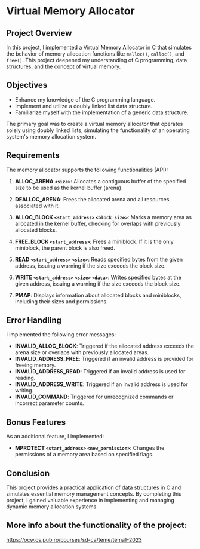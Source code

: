 # Virtual Memory Allocator

## Project Overview
In this project, I implemented a Virtual Memory Allocator in C that simulates the behavior of memory allocation functions like `malloc()`, `calloc()`, and `free()`. This project deepened my understanding of C programming, data structures, and the concept of virtual memory.

## Objectives
- Enhance my knowledge of the C programming language.
- Implement and utilize a doubly linked list data structure.
- Familiarize myself with the implementation of a generic data structure.

The primary goal was to create a virtual memory allocator that operates solely using doubly linked lists, simulating the functionality of an operating system's memory allocation system.

## Requirements
The memory allocator supports the following functionalities (API):

1. **ALLOC_ARENA `<size>`**: Allocates a contiguous buffer of the specified size to be used as the kernel buffer (arena).
  
2. **DEALLOC_ARENA**: Frees the allocated arena and all resources associated with it.
  
3. **ALLOC_BLOCK `<start_address>` `<block_size>`**: Marks a memory area as allocated in the kernel buffer, checking for overlaps with previously allocated blocks.
  
4. **FREE_BLOCK `<start_address>`**: Frees a miniblock. If it is the only miniblock, the parent block is also freed.
  
5. **READ `<start_address>` `<size>`**: Reads specified bytes from the given address, issuing a warning if the size exceeds the block size.
  
6. **WRITE `<start_address>` `<size>` `<data>`**: Writes specified bytes at the given address, issuing a warning if the size exceeds the block size.
  
7. **PMAP**: Displays information about allocated blocks and miniblocks, including their sizes and permissions.

## Error Handling
I implemented the following error messages:

- **INVALID_ALLOC_BLOCK**: Triggered if the allocated address exceeds the arena size or overlaps with previously allocated areas.
- **INVALID_ADDRESS_FREE**: Triggered if an invalid address is provided for freeing memory.
- **INVALID_ADDRESS_READ**: Triggered if an invalid address is used for reading.
- **INVALID_ADDRESS_WRITE**: Triggered if an invalid address is used for writing.
- **INVALID_COMMAND**: Triggered for unrecognized commands or incorrect parameter counts.

## Bonus Features
As an additional feature, I implemented:

- **MPROTECT `<start_address>` `<new_permission>`**: Changes the permissions of a memory area based on specified flags.

## Conclusion
This project provides a practical application of data structures in C and simulates essential memory management concepts. By completing this project, I gained valuable experience in implementing and managing dynamic memory allocation systems.

## More info about the functionality of the project:
https://ocw.cs.pub.ro/courses/sd-ca/teme/tema1-2023
